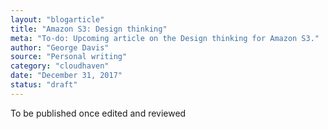 ```yaml
---
layout: "blogarticle"
title: "Amazon S3: Design thinking"
meta: "To-do: Upcoming article on the Design thinking for Amazon S3."
author: "George Davis"
source: "Personal writing"
category: "cloudhaven"
date: "December 31, 2017"
status: "draft"
---
```


To be published once edited and reviewed
